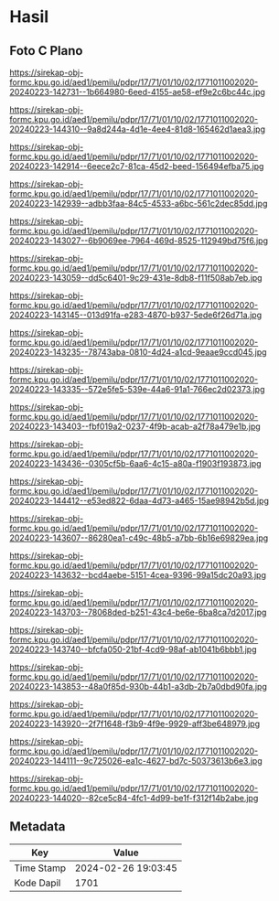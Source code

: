 # Hasil

## Foto C Plano

https://sirekap-obj-formc.kpu.go.id/aed1/pemilu/pdpr/17/71/01/10/02/1771011002020-20240223-142731--1b664980-6eed-4155-ae58-ef9e2c6bc44c.jpg

https://sirekap-obj-formc.kpu.go.id/aed1/pemilu/pdpr/17/71/01/10/02/1771011002020-20240223-144310--9a8d244a-4d1e-4ee4-81d8-165462d1aea3.jpg

https://sirekap-obj-formc.kpu.go.id/aed1/pemilu/pdpr/17/71/01/10/02/1771011002020-20240223-142914--6eece2c7-81ca-45d2-beed-156494efba75.jpg

https://sirekap-obj-formc.kpu.go.id/aed1/pemilu/pdpr/17/71/01/10/02/1771011002020-20240223-142939--adbb3faa-84c5-4533-a6bc-561c2dec85dd.jpg

https://sirekap-obj-formc.kpu.go.id/aed1/pemilu/pdpr/17/71/01/10/02/1771011002020-20240223-143027--6b9069ee-7964-469d-8525-112949bd75f6.jpg

https://sirekap-obj-formc.kpu.go.id/aed1/pemilu/pdpr/17/71/01/10/02/1771011002020-20240223-143059--dd5c6401-9c29-431e-8db8-f11f508ab7eb.jpg

https://sirekap-obj-formc.kpu.go.id/aed1/pemilu/pdpr/17/71/01/10/02/1771011002020-20240223-143145--013d91fa-e283-4870-b937-5ede6f26d71a.jpg

https://sirekap-obj-formc.kpu.go.id/aed1/pemilu/pdpr/17/71/01/10/02/1771011002020-20240223-143235--78743aba-0810-4d24-a1cd-9eaae9ccd045.jpg

https://sirekap-obj-formc.kpu.go.id/aed1/pemilu/pdpr/17/71/01/10/02/1771011002020-20240223-143335--572e5fe5-539e-44a6-91a1-766ec2d02373.jpg

https://sirekap-obj-formc.kpu.go.id/aed1/pemilu/pdpr/17/71/01/10/02/1771011002020-20240223-143403--fbf019a2-0237-4f9b-acab-a2f78a479e1b.jpg

https://sirekap-obj-formc.kpu.go.id/aed1/pemilu/pdpr/17/71/01/10/02/1771011002020-20240223-143436--0305cf5b-6aa6-4c15-a80a-f1903f193873.jpg

https://sirekap-obj-formc.kpu.go.id/aed1/pemilu/pdpr/17/71/01/10/02/1771011002020-20240223-144412--e53ed822-6daa-4d73-a465-15ae98942b5d.jpg

https://sirekap-obj-formc.kpu.go.id/aed1/pemilu/pdpr/17/71/01/10/02/1771011002020-20240223-143607--86280ea1-c49c-48b5-a7bb-6b16e69829ea.jpg

https://sirekap-obj-formc.kpu.go.id/aed1/pemilu/pdpr/17/71/01/10/02/1771011002020-20240223-143632--bcd4aebe-5151-4cea-9396-99a15dc20a93.jpg

https://sirekap-obj-formc.kpu.go.id/aed1/pemilu/pdpr/17/71/01/10/02/1771011002020-20240223-143703--78068ded-b251-43c4-be6e-6ba8ca7d2017.jpg

https://sirekap-obj-formc.kpu.go.id/aed1/pemilu/pdpr/17/71/01/10/02/1771011002020-20240223-143740--bfcfa050-21bf-4cd9-98af-ab1041b6bbb1.jpg

https://sirekap-obj-formc.kpu.go.id/aed1/pemilu/pdpr/17/71/01/10/02/1771011002020-20240223-143853--48a0f85d-930b-44b1-a3db-2b7a0dbd90fa.jpg

https://sirekap-obj-formc.kpu.go.id/aed1/pemilu/pdpr/17/71/01/10/02/1771011002020-20240223-143920--2f7f1648-f3b9-4f9e-9929-aff3be648979.jpg

https://sirekap-obj-formc.kpu.go.id/aed1/pemilu/pdpr/17/71/01/10/02/1771011002020-20240223-144111--9c725026-ea1c-4627-bd7c-50373613b6e3.jpg

https://sirekap-obj-formc.kpu.go.id/aed1/pemilu/pdpr/17/71/01/10/02/1771011002020-20240223-144020--82ce5c84-4fc1-4d99-be1f-f312f14b2abe.jpg


## Metadata

| Key        | Value               |
| ---------- | ------------------- |
| Time Stamp | 2024-02-26 19:03:45 |
| Kode Dapil | 1701                |



